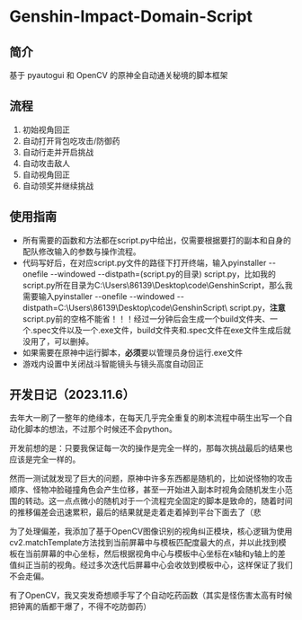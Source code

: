 # Genshin-Impact-Domain-Script
## 简介
基于 pyautogui 和 OpenCV 的原神全自动通关秘境的脚本框架
## 流程
1. 初始视角回正
2. 自动打开背包吃攻击/防御药
3. 自动行走并开启挑战
4. 自动攻击敌人
5. 自动视角回正
6. 自动领奖并继续挑战
## 使用指南
- 所有需要的函数和方法都在script.py中给出，仅需要根据要打的副本和自身的配队修改输入的参数与操作流程。
- 代码写好后，在对应script.py文件的路径下打开终端，输入pyinstaller --onefile --windowed --distpath=(script.py的目录) script.py，比如我的script.py所在目录为C:\Users\86139\Desktop\code\GenshinScript，那么我需要输入pyinstaller --onefile --windowed --distpath=C:\Users\86139\Desktop\code\GenshinScript\ script.py，**注意**script.py前的空格不能省！！！经过一分钟后会生成一个build文件夹、一个.spec文件以及一个.exe文件，build文件夹和.spec文件在exe文件生成后就没用了，可以删掉。
- 如果需要在原神中运行脚本，**必须**要以管理员身份运行.exe文件
- 游戏内设置中关闭战斗智能镜头与镜头高度自动回正
## 开发日记（2023.11.6）
去年大一刷了一整年的绝缘本，在每天几乎完全重复的刷本流程中萌生出写一个自动化脚本的想法，不过那个时候还不会python。     

开发前想的是：只要我保证每一次的操作是完全一样的，那每次挑战最后的结果也应该是完全一样的。    

然而一测试就发现了巨大的问题，原神中许多东西都是随机的，比如说怪物的攻击顺序、怪物冲脸碰撞角色会产生位移，甚至一开始进入副本时视角会随机发生小范围的转动。这一点点微小的随机对于一个流程完全固定的脚本是致命的，随着时间的推移偏差会迅速累积，最后的结果就是走着走着掉到平台下面去了（悲   

为了处理偏差，我添加了基于OpenCV图像识别的视角纠正模块，核心逻辑为使用cv2.matchTemplate方法找到当前屏幕中与模板匹配度最大的点，并以此找到模板在当前屏幕的中心坐标，然后根据视角中心与模板中心坐标在x轴和y轴上的差值纠正当前的视角。经过多次迭代后屏幕中心会收敛到模板中心，这样保证了我们不会走偏。   

有了OpenCV，我又突发奇想顺手写了个自动吃药函数（其实是怪伤害太高有时候把钟离的盾都干爆了，不得不吃防御药）
